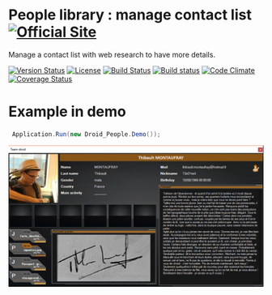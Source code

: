 # People library : manage contact list [![Official Site](https://img.shields.io/badge/site-servodroid.com-orange.svg)](http://servodroid.com)

Manage a contact list with web research to have more details.

[![Version Status](https://img.shields.io/nuget/v/Droid_People.svg)](https://www.nuget.org/packages/Droid_People/)
[![License](https://img.shields.io/github/license/brandondahler/Data.HashFunction.svg)](https://raw.githubusercontent.com/ThibaultMontaufray/Tools4Libraries/master/License)
[![Build Status](https://travis-ci.org/ThibaultMontaufray/Droid-People.svg?branch=master)](https://travis-ci.org/ThibaultMontaufray/Droid-People) 
[![Build status](https://ci.appveyor.com/api/projects/status/sidmejyg6biq7gkr?svg=true)](https://ci.appveyor.com/project/ThibaultMontaufray/Droid-People)
[![Code Climate](https://codeclimate.com/github/ThibaultMontaufray/Droid-People/badges/gpa.svg)](https://codeclimate.com/github/ThibaultMontaufray/Droid-People)
[![Coverage Status](https://coveralls.io/repos/github/ThibaultMontaufray/Droid-People/badge.svg)](https://coveralls.io/r/ThibaultMontaufray/Droid-People?branch=master)

# Example in demo

```csharp
 Application.Run(new Droid_People.Demo());
```
<img src="./Demo.png" />
